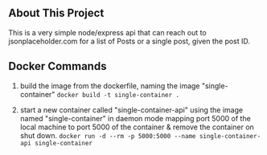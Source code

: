 ## About This Project

This is a very simple node/express api that can reach out to jsonplaceholder.com for a list of Posts or a single post, given the post ID.

## Docker Commands

1. build the image from the dockerfile, naming the image "single-container"
   `docker build -t single-container .`

2. start a new container called "single-container-api" using the image named "single-container" in daemon mode mapping port 5000 of the local machine to port 5000 of the container & remove the container on shut down.
   `docker run -d --rm -p 5000:5000 --name single-container-api single-container`
